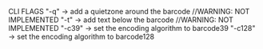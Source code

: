 CLI FLAGS
"-q" -> add a quietzone around the barcode //WARNING: NOT IMPLEMENTED
"-t" -> add text below the barcode //WARNING: NOT IMPLEMENTED
"-c39" -> set the encoding algorithm to barcode39
"-c128" -> set the encoding algorithm to barcode128